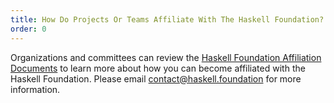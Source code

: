 ```yaml
---
title: How Do Projects Or Teams Affiliate With The Haskell Foundation?
order: 0
---
```

Organizations and committees can review the <a href='https://docs.google.com/document/d/1sL0Nw3VEvxLT39WOkKhtR2_sOUctwVSZ_A4GDZV_mvU/edit' target='_blank'>Haskell Foundation Affiliation Documents</a> to learn more about how you can become affiliated with the Haskell Foundation. Please email <a href='mailto:contact@haskell.foundation'>contact@haskell.foundation</a> for more information.
